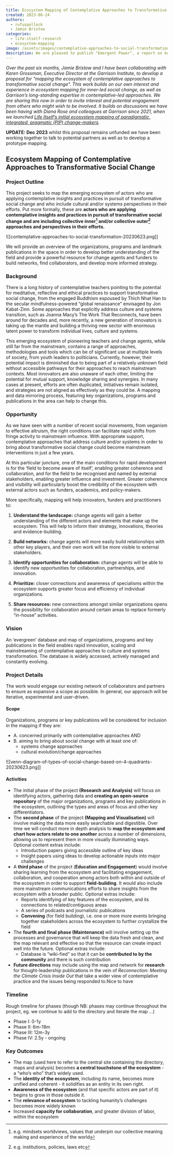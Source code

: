 ```yaml
---
title: Ecosystem Mapping of Contemplative Approaches to Transformative Social Change
created: 2023-06-24
authors:
  - rufuspollock
  - Jamie Bristow
categories:
  - life-itself-research
  - ecosystem-mapping
image: /assets/images/contemplative-approaches-to-social-transformation-20230623.png
description: We are pleased to publish "Emergent Power", a report on key challenges and capacities for change agents of a Second Renaissance.
---
```

*Over the past six months, Jamie Bristow and I have been collaborating with Karen Grossman, Executive Director at the Garrison Institute, to develop a proposal for "mapping the ecosystem of contemplative approaches to transformative social change". This work builds on our own interest and experience in ecosystem mapping for inner-led social change, as well as Garrison’s long-standing expertise in contemplative-led approaches. We are sharing this now in order to invite interest and potential engagement from others who might wish to be involved. It builds on discussions we have been having with Diana Rose and colleagues at Garrison since 2021, when we launched [Life Itself’s initial ecosystem mapping of paradigmatic, integrated, pragmatic (PIP) change-makers](https://ecosystem.lifeitself.org/).*

**UPDATE: Dec 2023** whilst this proposal remains unfunded we have been working together to talk to potential partners as well as to develop a prototype mapping.

## Ecosystem Mapping of Contemplative Approaches to Transformative Social Change

### Project Outline

This project seeks to map the emerging ecosystem of actors who are applying contemplative insights and practices in pursuit of transformative social change and who include cultural and/or systems perspectives in their efforts. Put more formally, these are **actors who are applying contemplative insights and practices in pursuit of transformative social change and are including collective inner[^1] and/or collective outer[^2] approaches and perspectives in their efforts.**

![[contemplative-approaches-to-social-transformation-20230623.png]]

We will provide an overview of the organizations, programs and landmark publications in the space in order to develop better understanding of the field and provide a powerful resource for change agents and funders to build networks, find collaborators, and develop more informed strategy.

[^1]:  e.g. mindsets worldviews, values that underpin our collective meaning making and experience of the world
[^2]:  e.g. institutions, policies, laws etc	


### Background

There is a long history of contemplative teachers pointing to the potential for meditative, reflective and ethical practices to support transformative social change, from the engaged Buddhism espoused by Thich Nhat Han to the secular mindfulness-powered “global renaissance” envisaged by Jon Kabat-Zinn. Some approaches that explicitly address culture and systems transition, such as Joanna Macy’s The Work That Reconnects, have been around for decades and, more recently, a new generation of innovators is taking up the mantle and building a thriving new sector with enormous latent power to transform individual lives, culture and systems. 

This emerging ecosystem of pioneering teachers and change agents, while still far from the mainstream, contains a range of approaches, methodologies and tools which can be of significant use at multiple levels of society, from youth leaders to politicians. Currently, however, their potential impact is diminished due to being part of a relatively unknown field without accessible pathways for their approaches to reach mainstream contexts. Most innovators are also unaware of each other, limiting the potential for mutual support, knowledge sharing and synergies. In many cases at present, efforts are often duplicated, initiatives remain isolated, and strategies are not aligned as effectively as they could be. A mapping and data mirroring process, featuring key organizations, programs and publications in the area can help to change this.

### Opportunity

As we have seen with a number of recent social movements, from veganism to effective altruism, the right conditions can facilitate rapid shifts from fringe activity to mainstream influence. With appropriate support, contemplative approaches that address culture and/or systems in order to bring about transformative social change could become mainstream interventions in just a few years.

At this particular juncture, one of the main conditions for rapid development is for the ‘field to become aware of itself’, enabling greater coherence and collaboration, and for the field to be recognised and named by external stakeholders, enabling greater influence and investment. Greater coherence and visibility will particularly boost the credibility of the ecosystem with external actors such as funders, academics, and policy-makers.

More specifically, mapping will help innovators, funders and practitioners to:

1. **Understand the landscape:** change agents will gain a better understanding of the different actors and elements that make up the ecosystem. This will help to inform their strategy, innovations, theories and evidence-building.

2. **Build networks:** change agents will more easily build relationships with other key players, and their own work will be more visible to external stakeholders.

3. **Identify opportunities for collaboration:** change agents will be able to identify new opportunities for collaboration, partnerships, and innovation. 

4. **Prioritize:** closer connections and awareness of specialisms within the ecosystem supports greater focus and efficiency of individual organizations.

5. **Share resources:** new connections amongst similar organizations opens the possibility for collaboration around certain areas to replace formerly “in-house” activities.

### Vision

An ‘evergreen’ database and map of organizations, programs and key publications in the field enables rapid innovation, scaling and mainstreaming of contemplative approaches to culture and systems transformation. The database is widely accessed, actively managed and constantly evolving.

### Project Details

The work would engage our existing network of collaborators and partners to ensure as expansive a scope as possible. In general, our approach will be iterative, experimental and user-driven. 
#### Scope

Organizations, programs or key publications will be considered for inclusion in the mapping if they are:

* A. concerned primarily with contemplative approaches AND
* B. aiming to bring about social change with at least one of:  
	* systems change approaches  
	* cultural evolution/change approaches

![[venn-diagram-of-types-of-social-change-based-on-4-quadrants-20230623.png]]
#### Activities

* The initial phase of the project **(Research and Analysis)** will focus on identifying actors, gathering data and **creating an open-source repository** of the major organizations, programs and key publications in the ecosystem, outlining the types and areas of focus and other key differentiators. 
* The **second phase** of the project **(Mapping and Visualisation)** will involve making the data more easily searchable and digestible. Over time we will conduct more in depth analysis to **map the ecosystem and chart how actors relate to one another** across a number of dimensions, allowing us to represent them in more visually illuminating ways. Optional content extras include:  
	* Introduction papers giving accessible outline of key ideas
	* Insight papers using ideas to develop actionable inputs into major challenges
* A **third phase** of the project (**Education and Engagement**) would involve sharing learning from the ecosystem and facilitating engagement, collaboration, and cooperation among actors both within and outside of the ecosystem in order to support **field-building**. It would also include more mainstream communications efforts to share insights from the ecosystem with a broader public. Optional extras include:  
	* Reports identifying of key features of the ecosystem, and its connections to related/contiguous areas  
	* A series of podcasts and journalistic publications  
	* **Convening** (for field building), i.e. one or more more events bringing together stakeholders across the ecosystem to further crystallize the field
* The **fourth and final phase (Maintenance)** will involve setting up the processes and governance that will keep the data fresh and clean, and the map relevant and effective so that the resource can create impact well into the future. Optional extras include:  
  * Database is “wiki-fied” so that it can be **contributed to by the community** and there is such contribution
* **Future directions** may include using the map and network for **research** for thought-leadership publications in the vein of *Reconnection: Meeting the Climate Crisis Inside Out* that take a wider view of contemplative practice and the issues being responded to.Nice to have

### Timeline

Rough timeline for phases (though NB: phases may continue throughout the project, eg. we continue to add to the directory and iterate the map …)

* Phase I: 0-1y  
* Phase II: 6m-18m  
* Phase III: 12m-3y  
* Phase IV: 2.5y \- ongoing

### Key Outcomes

* The map (used here to refer to the central site containing the directory, maps and analysis) becomes **a central touchstone of the ecosystem** \- a “who’s who” that’s widely used.
* The **identity of the ecosystem**, including its name, becomes more unified and coherent \- it solidifies as an entity in its own right.
* **Awareness of the ecosystem** (and that specific actors are part of it) begins to grow in those outside it.
* The **relevance of ecosystem** to tackling humanity’s challenges becomes more widely known 
* Increased **capacity for collaboration**, and greater division of labor, within the ecosystem